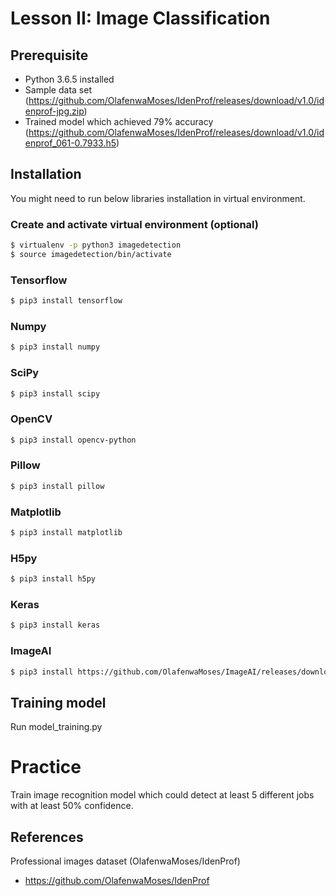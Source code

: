 # Lesson II: Image Classification

## Prerequisite
 - Python 3.6.5 installed
 - Sample data set (https://github.com/OlafenwaMoses/IdenProf/releases/download/v1.0/idenprof-jpg.zip)
 - Trained model which achieved 79% accuracy (https://github.com/OlafenwaMoses/IdenProf/releases/download/v1.0/idenprof_061-0.7933.h5)  
## Installation
You might need to run below libraries installation in virtual environment.
### Create and activate virtual environment (optional)
```bash
$ virtualenv -p python3 imagedetection
$ source imagedetection/bin/activate
```  
### Tensorflow
```bash
$ pip3 install tensorflow
```  
### Numpy
```bash
$ pip3 install numpy
```  
### SciPy
```bash
$ pip3 install scipy
```  
### OpenCV
```bash
$ pip3 install opencv-python
```  
### Pillow
```bash
$ pip3 install pillow
```  
### Matplotlib
```bash
$ pip3 install matplotlib
```  
### H5py
```bash
$ pip3 install h5py
```  
### Keras
```bash
$ pip3 install keras
```  
### ImageAI
```bash
$ pip3 install https://github.com/OlafenwaMoses/ImageAI/releases/download/2.0.2/imageai-2.0.2-py3-none-any.whl
```  
## Training model
Run model_training.py

# Practice
Train image recognition model which could detect at least 5 different jobs with at least 50% confidence. 


## References
Professional images dataset (OlafenwaMoses/IdenProf)  
- https://github.com/OlafenwaMoses/IdenProf  
